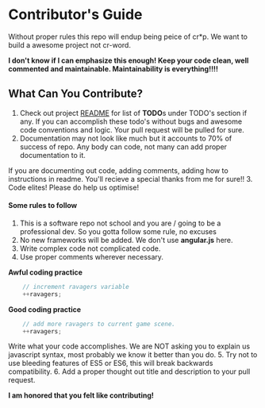 # Contributor's Guide

Without proper rules this repo will endup being peice of cr*p. We want to build a awesome project not cr-word.

**I don't know if I can emphasize this enough! Keep your code clean, well commented and maintainable. Maintainability is everything!!!!**


## What Can You Contribute? 
1. Check out project [README](https://github.com/primeninja/yelp-camp-advanced/blob/master/readme.md) for list of **TODO**s under TODO's section if any. If you can accomplish these todo's without bugs and awesome code conventions and logic. Your pull request will be pulled for sure.
2. Documentation may not look like much but it accounts to 70% of success of repo. Any body can code, not many can add proper documentation to it. 

If you are documenting out code, adding comments, adding how to instructions in readme. You'll recieve a special thanks from me for sure!!
3. Code elites! Please do help us optimise! 




#### Some rules to follow
1. This is a software repo not school and you are / going to be a professional dev. So you gotta follow some rule, no excuses    
2. No new frameworks will be added. We don't use **angular.js** here. 
3. Write complex code not complicated code.
4. Use proper comments wherever necessary.
  
**Awful coding practice**
``` javascript
    // increment ravagers variable
    ++ravagers;
```

**Good coding practice**
``` javascript
    // add more ravagers to current game scene.
    ++ravagers;
```

Write what your code accomplishes. We are NOT asking you to explain us javascript syntax, most probably we know it better than you do.
5. Try not to use bleeding features of ES5 or ES6, this will break backwards compatibility.
6. Add a proper thought out title and description to your pull request. 

**I am honored that you felt like contributing!**



